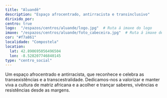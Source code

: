 ```yaml
---
title: "Aluandê"
description: "Espaço afrocentrado, antirracista e transinclusivo"
dirixido_por:
centro: true
logo:  "/espazos/centros/aluande/logo.jpg"  # Ruta á imaxe do logo
imaxe: "/espazos/centros/aluande/foto_cabeceira.jpg"  # Ruta á imaxe de fondo
cor: "#f7a861"
localidade: "Compostela"
location:
  lat: 42.890695056496504
  lon: -8.528207746840145
type: "centro_social"
---
```

Um espaço afrocentrado e antirracista, que reconhece e celebra as transexistências e a transcestralidade. Dedicamos-nos a valorizar e manter viva a cultura de matriz africana e a acolher e trançar saberes, vivências e resistências desde as margens.